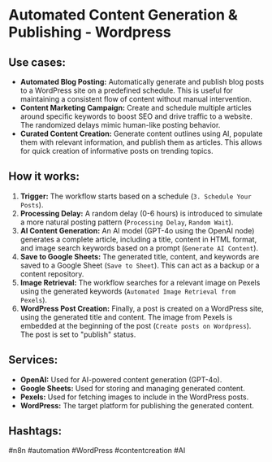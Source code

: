 # Automated Content Generation & Publishing - Wordpress

## Use cases:

- **Automated Blog Posting:** Automatically generate and publish blog posts to a WordPress site on a predefined schedule. This is useful for maintaining a consistent flow of content without manual intervention.
- **Content Marketing Campaign:** Create and schedule multiple articles around specific keywords to boost SEO and drive traffic to a website. The randomized delays mimic human-like posting behavior.
- **Curated Content Creation:** Generate content outlines using AI, populate them with relevant information, and publish them as articles. This allows for quick creation of informative posts on trending topics.

## How it works:

1.  **Trigger:** The workflow starts based on a schedule (`3. Schedule Your Posts`).
2.  **Processing Delay:** A random delay (0-6 hours) is introduced to simulate a more natural posting pattern (`Processing Delay`, `Random Wait`).
3.  **AI Content Generation:** An AI model (GPT-4o using the OpenAI node) generates a complete article, including a title, content in HTML format, and image search keywords based on a prompt (`Generate AI Content`).
4.  **Save to Google Sheets:** The generated title, content, and keywords are saved to a Google Sheet (`Save to Sheet`). This can act as a backup or a content repository.
5.  **Image Retrieval:** The workflow searches for a relevant image on Pexels using the generated keywords (`Automated Image Retrieval from Pexels`).
6.  **WordPress Post Creation:** Finally, a post is created on a WordPress site, using the generated title and content. The image from Pexels is embedded at the beginning of the post (`Create posts on Wordpress`). The post is set to "publish" status.

## Services:

-   **OpenAI:** Used for AI-powered content generation (GPT-4o).
-   **Google Sheets:** Used for storing and managing generated content.
-   **Pexels:** Used for fetching images to include in the WordPress posts.
-   **WordPress:** The target platform for publishing the generated content.

## Hashtags:

#n8n #automation #WordPress #contentcreation #AI
